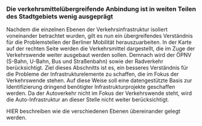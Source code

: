 ### Die verkehrsmittelübergreifende Anbindung ist in weiten Teilen des Stadtgebiets wenig ausgeprägt

Nachdem die einzelnen Ebenen der Verkehrsinfrastruktur isoliert voneinander betrachtet wurden, gilt es nun ein
übergreifendes Verständnis für die Problemstellen der Berliner Mobilität herauszuarbeiten. In der Karte auf der 
rechten Seite werden die Verkehrsmittel dargestellt, die im Zuge der Verkehrswende weiter ausgebaut werden sollen.
Demnach wird der ÖPNV (S-Bahn, U-Bahn, Bus und Straßenbahn) sowie der Radverkehr berücksichtigt. Ziel dieses Abschnitts 
ist es, ein besseres Verständnis für die Probleme der Infrastrukturelemente zu schaffen, die im Fokus der Verkehrswende 
stehen. Auf diese Weise soll eine datengestützte Basis zur Identifizierung dringend benötigter Infrastrukturprojekte 
geschaffen werden. Da der Autoverkehr nicht im Fokus der Verkehrswende steht, wird die Auto-Infrastruktur an dieser 
Stelle nicht weiter berücksichtigt.


HIER beschreiben wie die verschiedenen Ebenen übereinander gelegt werden.
